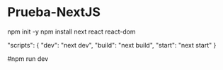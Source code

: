 # Prueba-NextJS

npm init -y
npm install next react react-dom


"scripts": {
  "dev": "next dev",
  "build": "next build",
  "start": "next start"
}




#npm run dev
